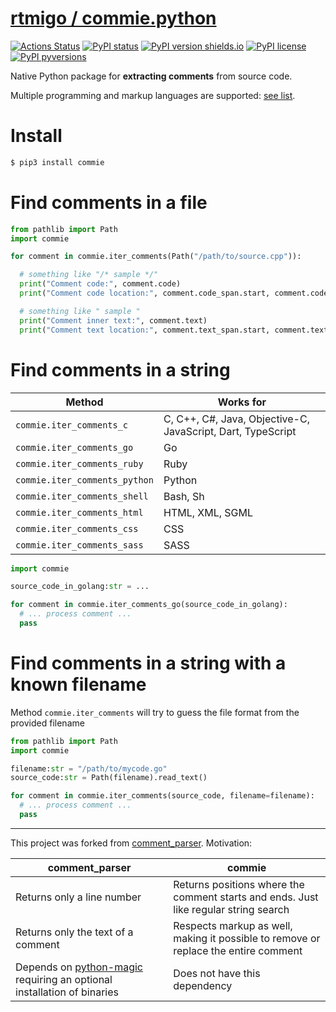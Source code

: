 # [rtmigo / commie.python](https://github.com/rtmigo/commie.python/)
[![Actions Status](https://github.com/rtmigo/commie.python/workflows/CI/badge.svg?branch=master)](https://github.com/rtmigo/commie.python/actions)
[![PyPI status](https://img.shields.io/pypi/status/commie.svg)](https://pypi.python.org/pypi/commie/)
[![PyPI version shields.io](https://img.shields.io/pypi/v/commie.svg)](https://pypi.python.org/pypi/commie/)
[![PyPI license](https://img.shields.io/pypi/l/commie.svg)](https://pypi.python.org/pypi/commie/)
[![PyPI pyversions](https://img.shields.io/pypi/pyversions/commie.svg)](https://pypi.python.org/pypi/commie/)

Native Python package for **extracting comments** from source code.

Multiple programming and markup languages are supported: [see list](#Find-comments-in-a-string).

# Install

```sh
$ pip3 install commie
```


# Find comments in a file

```python
from pathlib import Path
import commie

for comment in commie.iter_comments(Path("/path/to/source.cpp")):

  # something like "/* sample */"
  print("Comment code:", comment.code)
  print("Comment code location:", comment.code_span.start, comment.code_span.end)

  # something like " sample " 
  print("Comment inner text:", comment.text)
  print("Comment text location:", comment.text_span.start, comment.text_span.end)

```

# Find comments in a string

| **Method** | **Works for** |
|--------------------|------------|
| `commie.iter_comments_c`| C, C++, C#, Java, Objective-C, JavaScript, Dart, TypeScript |
| `commie.iter_comments_go`|Go|
| `commie.iter_comments_ruby` | Ruby |
| `commie.iter_comments_python` | Python |
| `commie.iter_comments_shell` | Bash, Sh |
| `commie.iter_comments_html` | HTML, XML, SGML |
| `commie.iter_comments_css` | CSS |
| `commie.iter_comments_sass` | SASS |

```python
import commie

source_code_in_golang:str = ...

for comment in commie.iter_comments_go(source_code_in_golang):
  # ... process comment ...
  pass
```

# Find comments in a string with a known filename

Method `commie.iter_comments` will try to guess the file format from the provided filename

```python
from pathlib import Path
import commie

filename:str = "/path/to/mycode.go"
source_code:str = Path(filename).read_text()

for comment in commie.iter_comments(source_code, filename=filename):
  # ... process comment ...
  pass
```

--------------------------------------------------------

This project was forked from [comment_parser](https://github.com/jeanralphaviles/comment_parser). Motivation:
  
| **comment_parser** | **commie** |
|--------------------|------------|
|Returns only a line number|Returns positions where the comment starts and ends. Just like regular string search|
|Returns only the text of a comment|Respects markup as well, making it possible to remove or replace the entire comment|
|Depends on [python-magic](https://pypi.org/project/python-magic) requiring an optional installation of binaries|Does not have this dependency|


